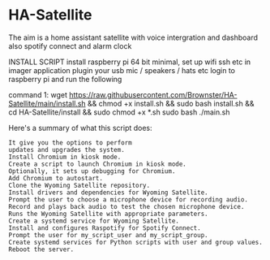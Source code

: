 # HA-Satellite
The aim is a home assistant satellite with voice intergration and dashboard also spotify connect and alarm clock


INSTALL SCRIPT
install raspberry pi 64 bit minimal, set up wifi ssh etc in imager application
plugin your usb mic / speakers / hats etc
login to raspberry pi and run the following

command 1:    wget https://raw.githubusercontent.com/Brownster/HA-Satellite/main/install.sh && chmod +x install.sh && sudo bash install.sh && cd HA-Satellite/install && sudo chmod +x *.sh  sudo bash ./main.sh



Here's a summary of what this script does:

    It give you the options to perform
    updates and upgrades the system.
    Install Chromium in kiosk mode.
    Create a script to launch Chromium in kiosk mode.
    Optionally, it sets up debugging for Chromium.
    Add Chromium to autostart.
    Clone the Wyoming Satellite repository.
    Install drivers and dependencies for Wyoming Satellite.
    Prompt the user to choose a microphone device for recording audio.
    Record and plays back audio to test the chosen microphone device.
    Runs the Wyoming Satellite with appropriate parameters.
    Create a systemd service for Wyoming Satellite.
    Install and configures Raspotify for Spotify Connect.
    Prompt the user for my_script_user and my_script_group.
    Create systemd services for Python scripts with user and group values.
    Reboot the server.
